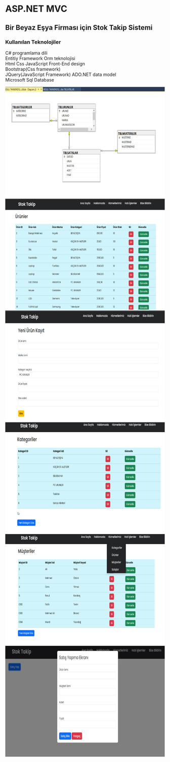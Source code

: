 # ASP.NET MVC 

## Bir Beyaz Eşya Firması için  Stok Takip Sistemi

### **Kullanılan Teknolojiler** <br />
 C# programlama dili <br />
 Entitiy Framework Orm teknolojisi <br />
 Html Css JavaScript Front-End design <br />
 Bootstrap(Css framework) <br />
 JQuery(JavaScript Framework)
 ADO.NET data model <br />
 Microsoft Sql Database <br />
 

<img src="MvcDbStok/Ekran görüntüsü 2024-04-23 142549.jpg" alt="Proje Resmi" width="700" height="350">
<img src="MvcDbStok/Ekran görüntüsü 2024-04-23 134108.jpg" alt="Proje Resmi" width="700" height="350">
<img src="MvcDbStok/Ekran görüntüsü 2024-04-23 134144.jpg" alt="Proje Resmi" width="700" height="350">
<img src="MvcDbStok/Ekran görüntüsü 2024-04-23 134209.jpg" alt="Proje Resmi" width="700" height="350">
<img src="MvcDbStok/Ekran görüntüsü 2024-04-23 134354.jpg" alt="Proje Resmi" width="700" height="350">
<img src="MvcDbStok/Ekran görüntüsü 2024-04-23 134634.jpg" alt="Proje Resmi" width="700" height="350">
